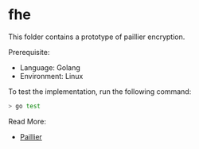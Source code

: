 # fhe

This folder contains a prototype of paillier encryption.

Prerequisite:
- Language: Golang
- Environment: Linux

To test the implementation, run the following command:
```bash
> go test 
```

Read More:
- [Paillier](https://en.wikipedia.org/wiki/Paillier_cryptography)
